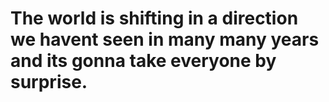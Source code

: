 # The world is shifting in a direction we havent seen in many many years and its gonna take everyone by surprise. 
